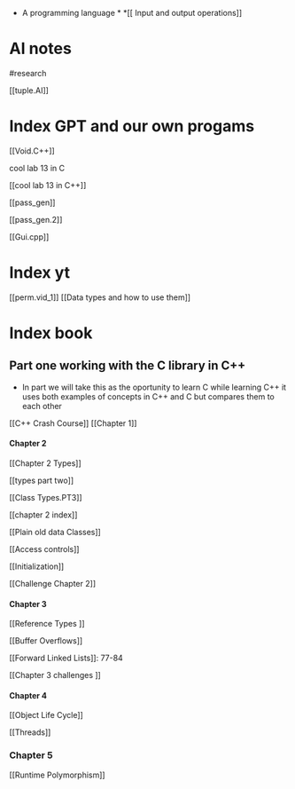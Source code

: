 * A programming language *
*[[ Input and output operations]]

# AI notes 
#research  

[[tuple.AI]]
# Index GPT and our own progams
[[Void.C++]]

cool lab 13 in C

[[cool lab 13 in C++]]

[[pass_gen]]

[[pass_gen.2]]

[[Gui.cpp]]

# Index yt

[[perm.vid_1]]
[[Data types and how to use them]]

# Index book

## Part one working with the C library in C++
- In part we will take this as the oportunity to learn C while learning C++ it uses both examples of concepts in C++ and C but compares them to each other

[[C++ Crash Course]]
[[Chapter 1]]
#### Chapter 2 
[[Chapter 2 Types]]

[[types part two]]

[[Class Types.PT3]]

[[chapter 2 index]]

[[Plain old data Classes]]

[[Access controls]]

[[Initialization]]

[[Challenge Chapter 2]]

#### Chapter 3
[[Reference Types ]]

[[Buffer Overflows]]

[[Forward Linked Lists]]: 77-84

[[Chapter 3 challenges ]] 

#### Chapter 4

[[Object Life Cycle]]

[[Threads]]



### Chapter 5

[[Runtime Polymorphism]]
